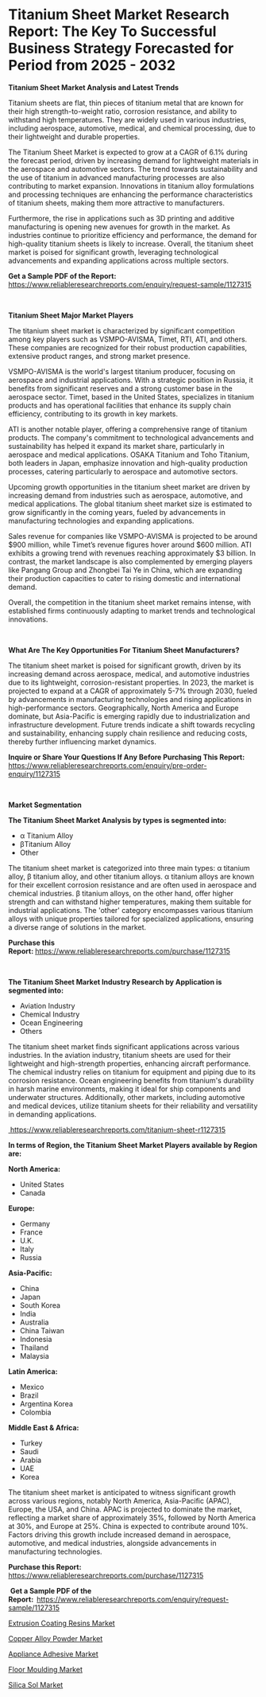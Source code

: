 <p><h1>Titanium Sheet Market Research Report: The Key To Successful Business Strategy Forecasted for Period from 2025 - 2032</h1></p><p><strong>Titanium Sheet Market Analysis and Latest Trends</strong></p>
<p><p>Titanium sheets are flat, thin pieces of titanium metal that are known for their high strength-to-weight ratio, corrosion resistance, and ability to withstand high temperatures. They are widely used in various industries, including aerospace, automotive, medical, and chemical processing, due to their lightweight and durable properties.</p><p>The Titanium Sheet Market is expected to grow at a CAGR of 6.1% during the forecast period, driven by increasing demand for lightweight materials in the aerospace and automotive sectors. The trend towards sustainability and the use of titanium in advanced manufacturing processes are also contributing to market expansion. Innovations in titanium alloy formulations and processing techniques are enhancing the performance characteristics of titanium sheets, making them more attractive to manufacturers.</p><p>Furthermore, the rise in applications such as 3D printing and additive manufacturing is opening new avenues for growth in the market. As industries continue to prioritize efficiency and performance, the demand for high-quality titanium sheets is likely to increase. Overall, the titanium sheet market is poised for significant growth, leveraging technological advancements and expanding applications across multiple sectors.</p></p>
<p><strong>Get a Sample PDF of the Report:&nbsp;</strong> <a href="https://www.reliableresearchreports.com/enquiry/request-sample/1127315?utm_campaign=31&utm_medium=2&utm_source=Github&utm_content=ia&utm_term=01042025&utm_id=titanium-sheet">https://www.reliableresearchreports.com/enquiry/request-sample/1127315</a></p>
<p>&nbsp;</p>
<p><strong>Titanium Sheet Major Market Players</strong></p>
<p><p>The titanium sheet market is characterized by significant competition among key players such as VSMPO-AVISMA, Timet, RTI, ATI, and others. These companies are recognized for their robust production capabilities, extensive product ranges, and strong market presence. </p><p>VSMPO-AVISMA is the world's largest titanium producer, focusing on aerospace and industrial applications. With a strategic position in Russia, it benefits from significant reserves and a strong customer base in the aerospace sector. Timet, based in the United States, specializes in titanium products and has operational facilities that enhance its supply chain efficiency, contributing to its growth in key markets.</p><p>ATI is another notable player, offering a comprehensive range of titanium products. The company's commitment to technological advancements and sustainability has helped it expand its market share, particularly in aerospace and medical applications. OSAKA Titanium and Toho Titanium, both leaders in Japan, emphasize innovation and high-quality production processes, catering particularly to aerospace and automotive sectors.</p><p>Upcoming growth opportunities in the titanium sheet market are driven by increasing demand from industries such as aerospace, automotive, and medical applications. The global titanium sheet market size is estimated to grow significantly in the coming years, fueled by advancements in manufacturing technologies and expanding applications.</p><p>Sales revenue for companies like VSMPO-AVISMA is projected to be around $900 million, while Timet’s revenue figures hover around $600 million. ATI exhibits a growing trend with revenues reaching approximately $3 billion. In contrast, the market landscape is also complemented by emerging players like Pangang Group and Zhongbei Tai Ye in China, which are expanding their production capacities to cater to rising domestic and international demand.</p><p>Overall, the competition in the titanium sheet market remains intense, with established firms continuously adapting to market trends and technological innovations.</p></p>
<p>&nbsp;</p>
<p><strong>What Are The Key Opportunities For Titanium Sheet Manufacturers?</strong></p>
<p><p>The titanium sheet market is poised for significant growth, driven by its increasing demand across aerospace, medical, and automotive industries due to its lightweight, corrosion-resistant properties. In 2023, the market is projected to expand at a CAGR of approximately 5-7% through 2030, fueled by advancements in manufacturing technologies and rising applications in high-performance sectors. Geographically, North America and Europe dominate, but Asia-Pacific is emerging rapidly due to industrialization and infrastructure development. Future trends indicate a shift towards recycling and sustainability, enhancing supply chain resilience and reducing costs, thereby further influencing market dynamics.</p></p>
<p><strong>Inquire or Share Your Questions If Any Before Purchasing This Report:</strong> <a href="https://www.reliableresearchreports.com/enquiry/pre-order-enquiry/1127315?utm_campaign=31&utm_medium=2&utm_source=Github&utm_content=ia&utm_term=01042025&utm_id=titanium-sheet">https://www.reliableresearchreports.com/enquiry/pre-order-enquiry/1127315</a></p>
<p>&nbsp;</p>
<p><strong>Market Segmentation</strong></p>
<p><strong>The Titanium Sheet Market Analysis by types is segmented into:</strong></p>
<p><ul><li>α Titanium Alloy</li><li>βTitanium Alloy</li><li>Other</li></ul></p>
<p><p>The titanium sheet market is categorized into three main types: α titanium alloy, β titanium alloy, and other titanium alloys. α titanium alloys are known for their excellent corrosion resistance and are often used in aerospace and chemical industries. β titanium alloys, on the other hand, offer higher strength and can withstand higher temperatures, making them suitable for industrial applications. The 'other' category encompasses various titanium alloys with unique properties tailored for specialized applications, ensuring a diverse range of solutions in the market.</p></p>
<p><strong>Purchase this Report:&nbsp;</strong><a href="https://www.reliableresearchreports.com/purchase/1127315?utm_campaign=31&utm_medium=2&utm_source=Github&utm_content=ia&utm_term=01042025&utm_id=titanium-sheet">https://www.reliableresearchreports.com/purchase/1127315</a></p>
<p>&nbsp;</p>
<p><strong>The Titanium Sheet Market Industry Research by Application is segmented into:</strong></p>
<p><ul><li>Aviation Industry</li><li>Chemical Industry</li><li>Ocean Engineering</li><li>Others</li></ul></p>
<p><p>The titanium sheet market finds significant applications across various industries. In the aviation industry, titanium sheets are used for their lightweight and high-strength properties, enhancing aircraft performance. The chemical industry relies on titanium for equipment and piping due to its corrosion resistance. Ocean engineering benefits from titanium's durability in harsh marine environments, making it ideal for ship components and underwater structures. Additionally, other markets, including automotive and medical devices, utilize titanium sheets for their reliability and versatility in demanding applications.</p></p>
<p><a href="https://www.reliableresearchreports.com/titanium-sheet-r1127315?utm_campaign=31&utm_medium=2&utm_source=Github&utm_content=ia&utm_term=01042025&utm_id=titanium-sheet">&nbsp;https://www.reliableresearchreports.com/titanium-sheet-r1127315</a></p>
<p><strong>In terms of Region, the Titanium Sheet Market Players available by Region are:</strong></p>
<p>
    <p> <strong> North America: </strong>
        <ul>
            <li>United States</li>
            <li>Canada</li>
        </ul>
        </p> 
    <p> <strong> Europe: </strong>
        <ul>
            <li>Germany</li>
            <li>France</li>
            <li>U.K.</li>
            <li>Italy</li>
            <li>Russia</li>
        </ul>
        </p> 
    <p> <strong> Asia-Pacific: </strong>
        <ul>
            <li>China</li>
            <li>Japan</li>
            <li>South Korea</li>
            <li>India</li>
            <li>Australia</li>
            <li>China Taiwan</li>
            <li>Indonesia</li>
            <li>Thailand</li>
            <li>Malaysia</li>
        </ul>
        </p> 
    <p> <strong> Latin America: </strong>
        <ul>
            <li>Mexico</li>
            <li>Brazil</li>
            <li>Argentina Korea</li>
            <li>Colombia</li>
        </ul>
        </p> 
    <p> <strong> Middle East & Africa: </strong>
        <ul>
            <li>Turkey</li>
            <li>Saudi</li>
            <li>Arabia</li>
            <li>UAE</li>
            <li>Korea</li>
        </ul>
    </p>
    </p>
<p><p>The titanium sheet market is anticipated to witness significant growth across various regions, notably North America, Asia-Pacific (APAC), Europe, the USA, and China. APAC is projected to dominate the market, reflecting a market share of approximately 35%, followed by North America at 30%, and Europe at 25%. China is expected to contribute around 10%. Factors driving this growth include increased demand in aerospace, automotive, and medical industries, alongside advancements in manufacturing technologies.</p></p>
<p><strong>Purchase this Report: </strong><a href="https://www.reliableresearchreports.com/purchase/1127315?utm_campaign=31&utm_medium=2&utm_source=Github&utm_content=ia&utm_term=01042025&utm_id=titanium-sheet">https://www.reliableresearchreports.com/purchase/1127315</a></p>
<p>&nbsp;<strong>Get a Sample PDF of the Report:&nbsp;&nbsp;</strong><a href="https://www.reliableresearchreports.com/enquiry/request-sample/1127315?utm_campaign=31&utm_medium=2&utm_source=Github&utm_content=ia&utm_term=01042025&utm_id=titanium-sheet">https://www.reliableresearchreports.com/enquiry/request-sample/1127315</a></p>
<p><strong></strong></p>
<p><p><a href="https://github.com/boonegoicks7/Market-Research-Report-List-1/blob/main/extrusion-coating-resins-market.md?utm_campaign=31&utm_medium=2&utm_source=Github&utm_content=ia&utm_term=01042025&utm_id=titanium-sheet">Extrusion Coating Resins Market</a></p><p><a href="https://github.com/gavalegeyndt26/Market-Research-Report-List-1/blob/main/copper-alloy-powder-market.md?utm_campaign=31&utm_medium=2&utm_source=Github&utm_content=ia&utm_term=01042025&utm_id=titanium-sheet">Copper Alloy Powder Market</a></p><p><a href="https://github.com/qianyateina/Market-Research-Report-List-1/blob/main/appliance-adhesive-market.md?utm_campaign=31&utm_medium=2&utm_source=Github&utm_content=ia&utm_term=01042025&utm_id=titanium-sheet">Appliance Adhesive Market</a></p><p><a href="https://github.com/kavechoxo/Market-Research-Report-List-1/blob/main/floor-moulding-market.md?utm_campaign=31&utm_medium=2&utm_source=Github&utm_content=ia&utm_term=01042025&utm_id=titanium-sheet">Floor Moulding Market</a></p><p><a href="https://github.com/jensanohishi/Market-Research-Report-List-1/blob/main/silica-sol-market.md?utm_campaign=31&utm_medium=2&utm_source=Github&utm_content=ia&utm_term=01042025&utm_id=titanium-sheet">Silica Sol Market</a></p></p>